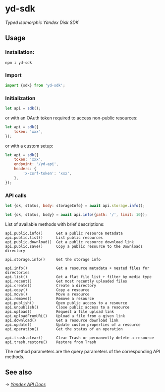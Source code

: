 # yd-sdk

*Typed isomorphic Yandex Disk SDK*

## Usage

### Installation:

```
npm i yd-sdk
```

### Import

```js
import {sdk} from 'yd-sdk';
```

### Initialization

```js
let api = sdk();
```

or with an OAuth token required to access non-public resources:

```js
let api = sdk({
    token: 'xxx',
});
```

or with a custom setup:

```js
let api = sdk({
    token: 'xxx',
    endpoint: '/yd-api',
    headers: {
        'x-csrf-token': 'xxx',
    },
});
```

### API calls

```js
let {ok, status, body: storageInfo} = await api.storage.info();
```

```js
let {ok, status, body} = await api.info({path: '/', limit: 10});
```

List of available methods with brief descriptions:

```
api.public.info()      Get a public resource metadata
api.public.list()      List public resources
api.public.download()  Get a public resource download link
api.public.save()      Copy a public resource to the Downloads directory

api.storage.info()     Get the storage info

api.info()             Get a resource metadata + nested files for directories
api.list()             Get a flat file list + filter by media type
api.recent()           Get most recently uploaded files
api.create()           Create a directory
api.copy()             Copy a resource
api.move()             Move a resource
api.remove()           Remove a resource
api.publish()          Open public access to a resource
api.unpublish()        Close public access to a resource
api.upload()           Request a file upload link
api.uploadFromURL()    Upload a file from a given link
api.download()         Get a resource download link
api.update()           Update custom properties of a resource
api.operation()        Get the status of an operation

api.trash.clear()      Clear Trash or permanently delete a resource
api.trash.restore()    Restore from Trash
```

The method parameters are the query parameters of the corresponding API methods.

## See also

&rarr; [*Yandex API Docs*](https://yandex.com/dev/disk-api/doc/en/)
